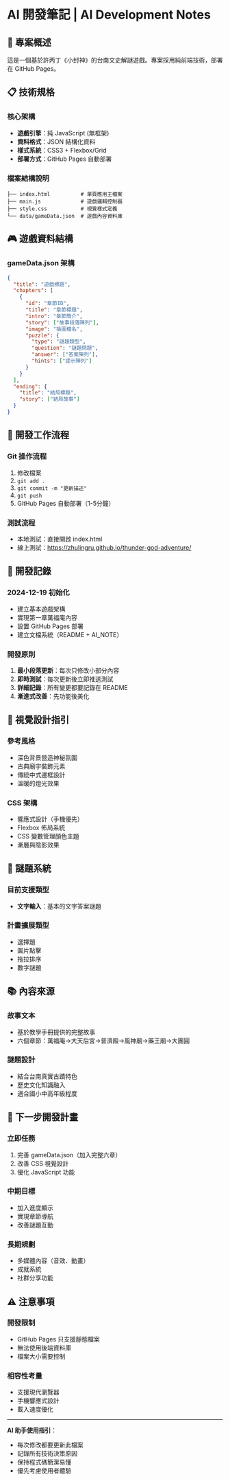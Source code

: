 # AI 開發筆記 | AI Development Notes

## 🤖 專案概述

這是一個基於許丙丁《小封神》的台南文史解謎遊戲。專案採用純前端技術，部署在 GitHub Pages。

## 📋 技術規格

### 核心架構
- **遊戲引擎**：純 JavaScript (無框架)
- **資料格式**：JSON 結構化資料
- **樣式系統**：CSS3 + Flexbox/Grid
- **部署方式**：GitHub Pages 自動部署

### 檔案結構說明
```
├── index.html          # 單頁應用主檔案
├── main.js             # 遊戲邏輯控制器
├── style.css           # 視覺樣式定義
└── data/gameData.json  # 遊戲內容資料庫
```

## 🎮 遊戲資料結構

### gameData.json 架構
```json
{
  "title": "遊戲標題",
  "chapters": [
    {
      "id": "章節ID",
      "title": "章節標題", 
      "intro": "章節簡介",
      "story": ["故事段落陣列"],
      "image": "插圖檔名",
      "puzzle": {
        "type": "謎題類型",
        "question": "謎題問題",
        "answer": ["答案陣列"],
        "hints": ["提示陣列"]
      }
    }
  ],
  "ending": {
    "title": "結局標題",
    "story": ["結局故事"]
  }
}
```

## 🔧 開發工作流程

### Git 操作流程
1. 修改檔案
2. `git add .`
3. `git commit -m "更新描述"`
4. `git push`
5. GitHub Pages 自動部署（1-5分鐘）

### 測試流程
- 本地測試：直接開啟 index.html
- 線上測試：https://zhulingru.github.io/thunder-god-adventure/

## 📝 開發記錄

### 2024-12-19 初始化
- 建立基本遊戲架構
- 實現第一章萬福庵內容
- 設置 GitHub Pages 部署
- 建立文檔系統（README + AI_NOTE）

### 開發原則
1. **最小段落更新**：每次只修改小部分內容
2. **即時測試**：每次更新後立即推送測試
3. **詳細記錄**：所有變更都要記錄在 README
4. **漸進式改善**：先功能後美化

## 🎨 視覺設計指引

### 參考風格
- 深色背景營造神秘氛圍
- 古典廟宇裝飾元素
- 傳統中式邊框設計
- 溫暖的燈光效果

### CSS 架構
- 響應式設計（手機優先）
- Flexbox 佈局系統
- CSS 變數管理顏色主題
- 漸層與陰影效果

## 🧩 謎題系統

### 目前支援類型
- **文字輸入**：基本的文字答案謎題

### 計畫擴展類型
- 選擇題
- 圖片點擊
- 拖拉排序
- 數字謎題

## 📚 內容來源

### 故事文本
- 基於教學手冊提供的完整故事
- 六個章節：萬福庵→大天后宮→普濟殿→風神廟→藥王廟→大團圓

### 謎題設計
- 結合台南真實古蹟特色
- 歷史文化知識融入
- 適合國小中高年級程度

## 🔄 下一步開發計畫

### 立即任務
1. 完善 gameData.json（加入完整六章）
2. 改善 CSS 視覺設計
3. 優化 JavaScript 功能

### 中期目標
- 加入進度顯示
- 實現章節導航
- 改善謎題互動

### 長期規劃
- 多媒體內容（音效、動畫）
- 成就系統
- 社群分享功能

## ⚠️ 注意事項

### 開發限制
- GitHub Pages 只支援靜態檔案
- 無法使用後端資料庫
- 檔案大小需要控制

### 相容性考量
- 支援現代瀏覽器
- 手機響應式設計
- 載入速度優化

---

**AI 助手使用指引**：
- 每次修改都要更新此檔案
- 記錄所有技術決策原因
- 保持程式碼簡潔易懂
- 優先考慮使用者體驗
